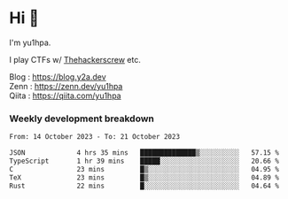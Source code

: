 # Hi 👋

I'm yu1hpa.

I play CTFs w/ [Thehackerscrew](https://www.thehackerscrew.team/) etc.

Blog : https://blog.y2a.dev  
Zenn : https://zenn.dev/yu1hpa  
Qiita : https://qiita.com/yu1hpa  

### Weekly development breakdown

<!--START_SECTION:waka-->

```txt
From: 14 October 2023 - To: 21 October 2023

JSON             4 hrs 35 mins   ██████████████▒░░░░░░░░░░   57.15 %
TypeScript       1 hr 39 mins    █████░░░░░░░░░░░░░░░░░░░░   20.66 %
C                23 mins         █▒░░░░░░░░░░░░░░░░░░░░░░░   04.95 %
TeX              23 mins         █▒░░░░░░░░░░░░░░░░░░░░░░░   04.89 %
Rust             22 mins         █░░░░░░░░░░░░░░░░░░░░░░░░   04.64 %
```

<!--END_SECTION:waka-->

